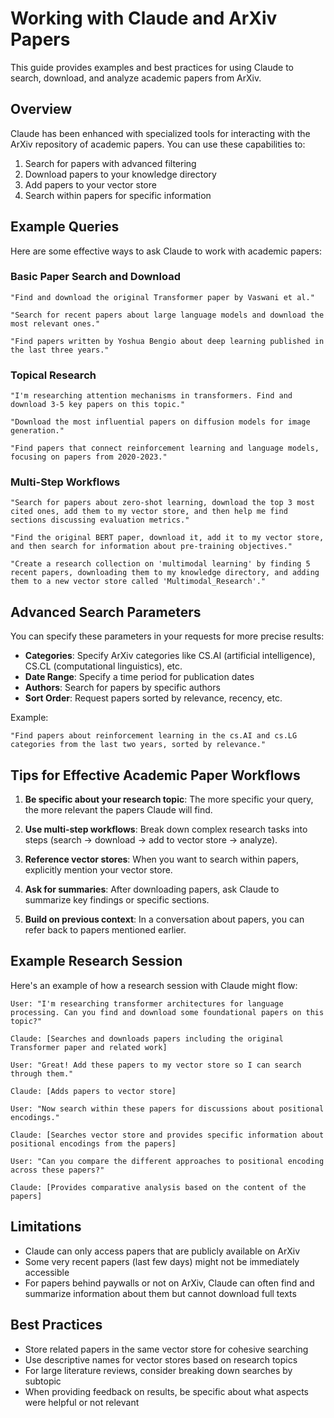 # Working with Claude and ArXiv Papers

This guide provides examples and best practices for using Claude to search, download, and analyze academic papers from ArXiv.

## Overview

Claude has been enhanced with specialized tools for interacting with the ArXiv repository of academic papers. You can use these capabilities to:

1. Search for papers with advanced filtering
2. Download papers to your knowledge directory
3. Add papers to your vector store
4. Search within papers for specific information

## Example Queries

Here are some effective ways to ask Claude to work with academic papers:

### Basic Paper Search and Download

```
"Find and download the original Transformer paper by Vaswani et al."

"Search for recent papers about large language models and download the most relevant ones."

"Find papers written by Yoshua Bengio about deep learning published in the last three years."
```

### Topical Research

```
"I'm researching attention mechanisms in transformers. Find and download 3-5 key papers on this topic."

"Download the most influential papers on diffusion models for image generation."

"Find papers that connect reinforcement learning and language models, focusing on papers from 2020-2023."
```

### Multi-Step Workflows

```
"Search for papers about zero-shot learning, download the top 3 most cited ones, add them to my vector store, and then help me find sections discussing evaluation metrics."

"Find the original BERT paper, download it, add it to my vector store, and then search for information about pre-training objectives."

"Create a research collection on 'multimodal learning' by finding 5 recent papers, downloading them to my knowledge directory, and adding them to a new vector store called 'Multimodal_Research'."
```

## Advanced Search Parameters

You can specify these parameters in your requests for more precise results:

- **Categories**: Specify ArXiv categories like CS.AI (artificial intelligence), CS.CL (computational linguistics), etc.
- **Date Range**: Specify a time period for publication dates
- **Authors**: Search for papers by specific authors
- **Sort Order**: Request papers sorted by relevance, recency, etc.

Example:
```
"Find papers about reinforcement learning in the cs.AI and cs.LG categories from the last two years, sorted by relevance."
```

## Tips for Effective Academic Paper Workflows

1. **Be specific about your research topic**: The more specific your query, the more relevant the papers Claude will find.

2. **Use multi-step workflows**: Break down complex research tasks into steps (search → download → add to vector store → analyze).

3. **Reference vector stores**: When you want to search within papers, explicitly mention your vector store.

4. **Ask for summaries**: After downloading papers, ask Claude to summarize key findings or specific sections.

5. **Build on previous context**: In a conversation about papers, you can refer back to papers mentioned earlier.

## Example Research Session

Here's an example of how a research session with Claude might flow:

```
User: "I'm researching transformer architectures for language processing. Can you find and download some foundational papers on this topic?"

Claude: [Searches and downloads papers including the original Transformer paper and related work]

User: "Great! Add these papers to my vector store so I can search through them."

Claude: [Adds papers to vector store]

User: "Now search within these papers for discussions about positional encodings."

Claude: [Searches vector store and provides specific information about positional encodings from the papers]

User: "Can you compare the different approaches to positional encoding across these papers?"

Claude: [Provides comparative analysis based on the content of the papers]
```

## Limitations

- Claude can only access papers that are publicly available on ArXiv
- Some very recent papers (last few days) might not be immediately accessible
- For papers behind paywalls or not on ArXiv, Claude can often find and summarize information about them but cannot download full texts

## Best Practices

- Store related papers in the same vector store for cohesive searching
- Use descriptive names for vector stores based on research topics
- For large literature reviews, consider breaking down searches by subtopic
- When providing feedback on results, be specific about what aspects were helpful or not relevant